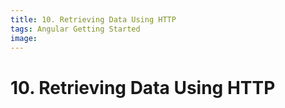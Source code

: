 ```yaml
---
title: 10. Retrieving Data Using HTTP
tags: Angular Getting Started
image:
---
```


# 10. Retrieving Data Using HTTP
